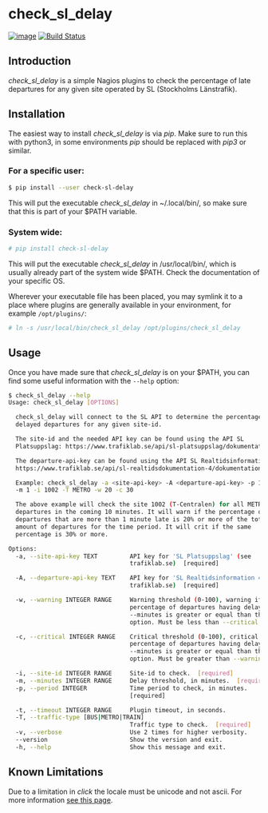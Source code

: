 check\_sl\_delay
================
[![image](https://img.shields.io/pypi/v/check_sl_delay.svg)](https://pypi.python.org/pypi/check_sl_delay)
[![Build Status](https://travis-ci.com/johanthoren/check_sl_delay.svg?token=xKPVyJ8cXNtwnz8Trqfu&branch=master)](https://travis-ci.com/johanthoren/check_sl_delay)

## Introduction

*check_sl_delay* is a simple Nagios plugins to check the percentage of late departures for any given site operated by SL (Stockholms Länstrafik).

## Installation

The easiest way to install *check_sl_delay* is via *pip*. Make sure to run this with python3, in some environments *pip* should be replaced with *pip3* or similar.

### For a specific user:
```bash
$ pip install --user check-sl-delay
```

This will put the executable *check_sl_delay* in ~/.local/bin/, so make sure that this is part of your $PATH variable.

### System wide:
```bash
# pip install check-sl-delay
```

This will put the executable *check_sl_delay* in /usr/local/bin/, which is usually already part of the system wide $PATH. Check the documentation of your specific OS.

Wherever your executable file has been placed, you may symlink it to a place where plugins are generally available in your environment, for example `/opt/plugins/`:

```bash
# ln -s /usr/local/bin/check_sl_delay /opt/plugins/check_sl_delay
```

## Usage

Once you have made sure that *check_sl_delay* is on your $PATH, you can find some useful information with the `--help` option:

```bash
$ check_sl_delay --help
Usage: check_sl_delay [OPTIONS]

  check_sl_delay will connect to the SL API to determine the percentage of
  delayed departures for any given site-id.

  The site-id and the needed API key can be found using the API SL
  Platsuppslag: https://www.trafiklab.se/api/sl-platsuppslag/dokumentation

  The departure-api-key can be found using the API SL Realtidsinformation 4:
  https://www.trafiklab.se/api/sl-realtidsdokumentation-4/dokumentation

  Example: check_sl_delay -a <site-api-key> -A <departure-api-key> -p 10
  -m 1 -i 1002 -T METRO -w 20 -c 30

  The above example will check the site 1002 (T-Centralen) for all METRO
  departures in the coming 10 minutes. It will warn if the percentage of
  departures that are more than 1 minute late is 20% or more of the total
  amount of departures for the time period. It will crit if the same
  percentage is 30% or more.

Options:
  -a, --site-api-key TEXT         API key for 'SL Platsuppslag' (see
                                  trafiklab.se)  [required]

  -A, --departure-api-key TEXT    API key for 'SL Realtidsinformation 4' (see
                                  trafiklab.se)  [required]

  -w, --warning INTEGER RANGE     Warning threshold (0-100), warning if the
                                  percentage of departures having delays above
                                  --minutes is greater or equal than this
                                  option. Must be less than --critical.

  -c, --critical INTEGER RANGE    Critical threshold (0-100), critical if the
                                  percentage of departures having delays above
                                  --minutes is greater or equal than this
                                  option. Must be greater than --warning.

  -i, --site-id INTEGER RANGE     Site-id to check.  [required]
  -m, --minutes INTEGER RANGE     Delay threshold, in minutes.  [required]
  -p, --period INTEGER            Time period to check, in minutes.
                                  [required]

  -t, --timeout INTEGER RANGE     Plugin timeout, in seconds.
  -T, --traffic-type [BUS|METRO|TRAIN]
                                  Traffic type to check.  [required]
  -v, --verbose                   Use 2 times for higher verbosity.
  --version                       Show the version and exit.
  -h, --help                      Show this message and exit.
```

## Known Limitations

Due to a limitation in *click* the locale must be unicode and not ascii. For more information [see this page](http://click.palletsprojects.com/en/5.x/python3/#python-3-surrogate-handling "Python 3 Surrogate Handling in Click").
